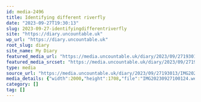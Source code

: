 ```yaml
---
id: media-2496
title: Identifying different riverfly
date: "2023-09-27T19:30:13"
slug: 2023-09-27-identifyingdifferentriverfly
site: "https://diary.uncountable.uk"
wp_url: "https://diary.uncountable.uk"
root_slug: diary
site_name: My Diary
featured_media_url: "https://media.uncountable.uk/diary/2023/09/27193013/IMG20230927100124.webp"
featured_media_srcset: "https://media.uncountable.uk/diary/2023/09/27193013/IMG20230927100124-300x256.webp 300w, https://media.uncountable.uk/diary/2023/09/27193013/IMG20230927100124-1024x874.webp 1024w, https://media.uncountable.uk/diary/2023/09/27193013/IMG20230927100124-150x150.webp 150w, https://media.uncountable.uk/diary/2023/09/27193013/IMG20230927100124-640x547.webp 640w, https://media.uncountable.uk/diary/2023/09/27193013/IMG20230927100124.webp 2000w"
type: media
source_url: "https://media.uncountable.uk/diary/2023/09/27193013/IMG20230927100124.webp"
media_details: {"width":2000,"height":1708,"file":"IMG20230927100124.webp","filesize":192288,"sizes":{"medium":{"file":"IMG20230927100124-300x256.webp","width":300,"height":256,"filesize":12394,"mime_type":"image/webp","source_url":"https://media.uncountable.uk/diary/2023/09/27193013/IMG20230927100124-300x256.webp"},"large":{"file":"IMG20230927100124-1024x874.webp","width":1024,"height":874,"filesize":81392,"mime_type":"image/webp","source_url":"https://media.uncountable.uk/diary/2023/09/27193013/IMG20230927100124-1024x874.webp"},"thumbnail":{"file":"IMG20230927100124-150x150.webp","width":150,"height":150,"filesize":4960,"mime_type":"image/webp","source_url":"https://media.uncountable.uk/diary/2023/09/27193013/IMG20230927100124-150x150.webp"},"mobwidth":{"file":"IMG20230927100124-640x547.webp","width":640,"height":547,"filesize":40284,"mime_type":"image/webp","source_url":"https://media.uncountable.uk/diary/2023/09/27193013/IMG20230927100124-640x547.webp"},"full":{"file":"IMG20230927100124.webp","width":2000,"height":1708,"mime_type":"image/webp","source_url":"https://media.uncountable.uk/diary/2023/09/27193013/IMG20230927100124.webp"}},"image_meta":{"aperture":"0","credit":"","camera":"","caption":"","created_timestamp":"0","copyright":"","focal_length":"0","iso":"0","shutter_speed":"0","title":"","orientation":"0","keywords":[]}}
category: []
tag: []
---
```


